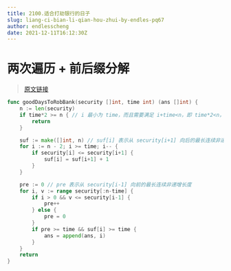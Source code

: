 ```yaml
---
title: 2100.适合打劫银行的日子
slug: liang-ci-bian-li-qian-hou-zhui-by-endles-pq67
author: endlesscheng
date: 2021-12-11T16:12:30Z
---
```

# 两次遍历 + 前后缀分解
 
> [原文链接](https://leetcode.cn/problems/find-good-days-to-rob-the-bank/solution/liang-ci-bian-li-qian-hou-zhui-by-endles-pq67)
```go
func goodDaysToRobBank(security []int, time int) (ans []int) {
	n := len(security)
	if time*2 >= n { // i 最小为 time，而且需要满足 i+time<n，即 time*2<n，不满足则直接返回空数组
		return
	}

	suf := make([]int, n) // suf[i] 表示从 security[i+1] 向后的最长连续非递减长度
	for i := n - 2; i >= time; i-- {
		if security[i] <= security[i+1] {
			suf[i] = suf[i+1] + 1
		}
	}

	pre := 0 // pre 表示从 security[i-1] 向前的最长连续非递增长度
	for i, v := range security[:n-time] {
		if i > 0 && v <= security[i-1] {
			pre++
		} else {
			pre = 0
		}
		if pre >= time && suf[i] >= time {
			ans = append(ans, i)
		}
	}
	return
}
```

